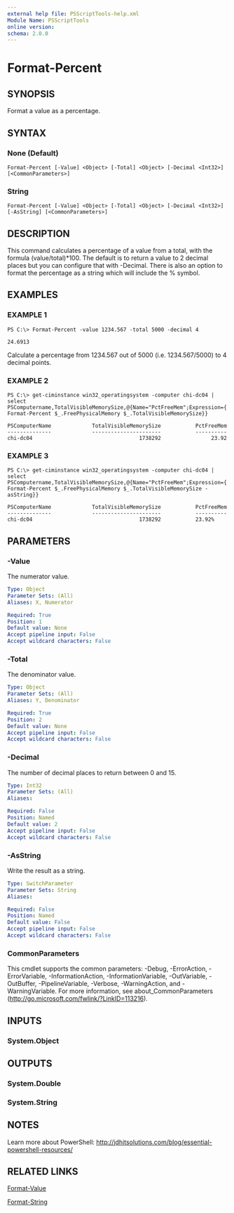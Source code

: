 ```yaml
---
external help file: PSScriptTools-help.xml
Module Name: PSScriptTools
online version: 
schema: 2.0.0
---
```


# Format-Percent

## SYNOPSIS
Format a value as a percentage.

## SYNTAX

### None (Default)
```
Format-Percent [-Value] <Object> [-Total] <Object> [-Decimal <Int32>] [<CommonParameters>]
```

### String
```
Format-Percent [-Value] <Object> [-Total] <Object> [-Decimal <Int32>] [-AsString] [<CommonParameters>]
```

## DESCRIPTION
This command calculates a percentage of a value from a total, with the formula (value/total)*100. The default is to return a value to 2 decimal places but you can configure that with -Decimal. There is also an option to format the percentage as a string which will include the % symbol.

## EXAMPLES

### EXAMPLE 1
```
PS C:\> Format-Percent -value 1234.567 -total 5000 -decimal 4

24.6913
```

Calculate a percentage from 1234.567 out of 5000 (i.e. 1234.567/5000) to 4 decimal points.

### EXAMPLE 2
```
PS C:\> get-ciminstance win32_operatingsystem -computer chi-dc04 | select PSComputername,TotalVisibleMemorySize,@{Name="PctFreeMem";Expression={ Format-Percent $_.FreePhysicalMemory $_.TotalVisibleMemorySize}}

PSComputerName             TotalVisibleMemorySize           PctFreeMem
--------------             ----------------------           ----------
chi-dc04                                  1738292                23.92
```

### EXAMPLE 3
```
PS C:\> get-ciminstance win32_operatingsystem -computer chi-dc04 | select PSComputername,TotalVisibleMemorySize,@{Name="PctFreeMem";Expression={ Format-Percent $_.FreePhysicalMemory $_.TotalVisibleMemorySize -asString}}

PSComputerName             TotalVisibleMemorySize           PctFreeMem
--------------             ----------------------           ----------
chi-dc04                                  1738292           23.92%
```

## PARAMETERS

### -Value
The numerator value. 

```yaml
Type: Object
Parameter Sets: (All)
Aliases: X, Numerator

Required: True
Position: 1
Default value: None
Accept pipeline input: False
Accept wildcard characters: False
```

### -Total
The denominator value.

```yaml
Type: Object
Parameter Sets: (All)
Aliases: Y, Denominator

Required: True
Position: 2
Default value: None
Accept pipeline input: False
Accept wildcard characters: False
```

### -Decimal
The number of decimal places to return between 0 and 15.

```yaml
Type: Int32
Parameter Sets: (All)
Aliases: 

Required: False
Position: Named
Default value: 2
Accept pipeline input: False
Accept wildcard characters: False
```

### -AsString
Write the result as a string.

```yaml
Type: SwitchParameter
Parameter Sets: String
Aliases: 

Required: False
Position: Named
Default value: False
Accept pipeline input: False
Accept wildcard characters: False
```

### CommonParameters
This cmdlet supports the common parameters: -Debug, -ErrorAction, -ErrorVariable, -InformationAction, -InformationVariable, -OutVariable, -OutBuffer, -PipelineVariable, -Verbose, -WarningAction, and -WarningVariable. For more information, see about_CommonParameters (http://go.microsoft.com/fwlink/?LinkID=113216).

## INPUTS

### System.Object

## OUTPUTS

### System.Double

### System.String

## NOTES
Learn more about PowerShell: http://jdhitsolutions.com/blog/essential-powershell-resources/

## RELATED LINKS

[Format-Value]()

[Format-String]()

